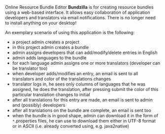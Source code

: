 Online Resource Bundle Editor **Bundzilla** is for creating resource bundles using a web-based interface. It allows easy collaboration of application developers and translators via email notifications. There is no longer need to install anything on your desktop!

An exemplary scenario of using this application is the following:

  * a project admin creates a project
  * in this project admin creates a bundle
  * admin assigns developers that can add/modify/delete entries in English
  * admin adds languages to the bundle
  * for each language admin assigns one or more translators (developer can be translator too)
  * when developer adds/modifies an entry, an email is sent to all translators and color of the translations changes
  * translator logs in, he sees only columns of languages that he was assigned,  he does the translation, after pressing submit the color of this particular translation changes to initial
  * after all translations for this entry are made, an email is sent to admin and (possibly) developers
  * after all translations on the bundle are complete, an email is sent too
  * when the bundle is in good shape, admin can download it in the form of `*`.properties files, he can use to download them either in UTF-8 format or in ASCII (i.e. already converted using, e.g. java2native)